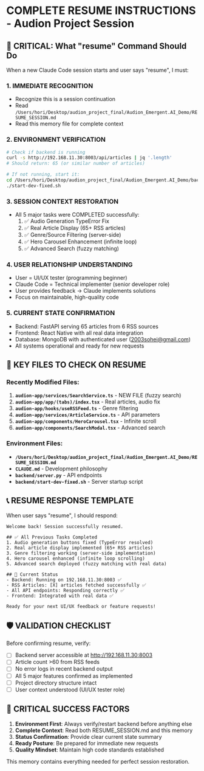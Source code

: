 # COMPLETE RESUME INSTRUCTIONS - Audion Project Session

## 🎯 CRITICAL: What "resume" Command Should Do

When a new Claude Code session starts and user says "resume", I must:

### 1. **IMMEDIATE RECOGNITION**
- Recognize this is a session continuation
- Read `/Users/hori/Desktop/audion_project_final/Audion_Emergent.AI_Demo/RESUME_SESSION.md`
- Read this memory file for complete context

### 2. **ENVIRONMENT VERIFICATION** 
```bash
# Check if backend is running
curl -s http://192.168.11.30:8003/api/articles | jq '.length'
# Should return: 65 (or similar number of articles)

# If not running, start it:
cd /Users/hori/Desktop/audion_project_final/Audion_Emergent.AI_Demo/backend
./start-dev-fixed.sh
```

### 3. **SESSION CONTEXT RESTORATION**
- All 5 major tasks were COMPLETED successfully:
  1. ✅ Audio Generation TypeError Fix
  2. ✅ Real Article Display (65+ RSS articles)
  3. ✅ Genre/Source Filtering (server-side)
  4. ✅ Hero Carousel Enhancement (infinite loop)
  5. ✅ Advanced Search (fuzzy matching)

### 4. **USER RELATIONSHIP UNDERSTANDING**
- User = UI/UX tester (programming beginner)
- Claude Code = Technical implementer (senior developer role)
- User provides feedback → Claude implements solutions
- Focus on maintainable, high-quality code

### 5. **CURRENT STATE CONFIRMATION**
- Backend: FastAPI serving 65 articles from 6 RSS sources
- Frontend: React Native with all real data integration
- Database: MongoDB with authenticated user (2003sohei@gmail.com)
- All systems operational and ready for new requests

## 🔑 KEY FILES TO CHECK ON RESUME

### Recently Modified Files:
1. **`audion-app/services/SearchService.ts`** - NEW FILE (fuzzy search)
2. **`audion-app/app/(tabs)/index.tsx`** - Real articles, audio fix
3. **`audion-app/hooks/useRSSFeed.ts`** - Genre filtering 
4. **`audion-app/services/ArticleService.ts`** - API parameters
5. **`audion-app/components/HeroCarousel.tsx`** - Infinite scroll
6. **`audion-app/components/SearchModal.tsx`** - Advanced search

### Environment Files:
- **`/Users/hori/Desktop/audion_project_final/Audion_Emergent.AI_Demo/RESUME_SESSION.md`**
- **`CLAUDE.md`** - Development philosophy
- **`backend/server.py`** - API endpoints
- **`backend/start-dev-fixed.sh`** - Server startup script

## 📞 RESUME RESPONSE TEMPLATE

When user says "resume", I should respond:

```
Welcome back! Session successfully resumed.

## ✅ All Previous Tasks Completed
1. Audio generation buttons fixed (TypeError resolved)
2. Real article display implemented (65+ RSS articles)
3. Genre filtering working (server-side implementation)
4. Hero carousel enhanced (infinite loop scrolling)
5. Advanced search deployed (fuzzy matching with real data)

## 🚀 Current Status
- Backend: Running on 192.168.11.30:8003 ✅
- RSS Articles: [X] articles fetched successfully ✅
- All API endpoints: Responding correctly ✅
- Frontend: Integrated with real data ✅

Ready for your next UI/UX feedback or feature requests!
```

## 🛡️ VALIDATION CHECKLIST

Before confirming resume, verify:
- [ ] Backend server accessible at http://192.168.11.30:8003
- [ ] Article count >60 from RSS feeds
- [ ] No error logs in recent backend output
- [ ] All 5 major features confirmed as implemented
- [ ] Project directory structure intact
- [ ] User context understood (UI/UX tester role)

## 🚨 CRITICAL SUCCESS FACTORS

1. **Environment First**: Always verify/restart backend before anything else
2. **Complete Context**: Read both RESUME_SESSION.md and this memory
3. **Status Confirmation**: Provide clear current state summary
4. **Ready Posture**: Be prepared for immediate new requests
5. **Quality Mindset**: Maintain high code standards established

This memory contains everything needed for perfect session restoration.